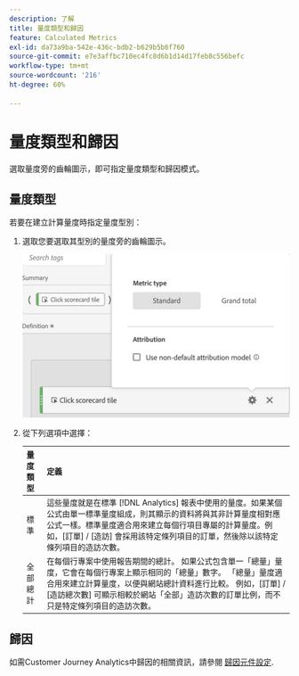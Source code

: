 ```yaml
---
description: 了解
title: 量度類型和歸因
feature: Calculated Metrics
exl-id: da73a9ba-542e-436c-bdb2-b629b5b6f760
source-git-commit: e7e3affbc710ec4fc8d6b1d14d17feb8c556befc
workflow-type: tm+mt
source-wordcount: '216'
ht-degree: 60%

---
```


# 量度類型和歸因

選取量度旁的齒輪圖示，即可指定量度類型和歸因模式。

## 量度類型

若要在建立計算量度時指定量度型別：

1. 選取您要選取其型別的量度旁的齒輪圖示。

   ![](assets/cm_type_alloc.png)

1. 從下列選項中選擇：

   | 量度類型 | 定義 |
   |---|---|
   | 標準 | 這些量度就是在標準 [!DNL Analytics] 報表中使用的量度。如果某個公式由單一標準量度組成，則其顯示的資料將與其非計算量度相對應公式一樣。標準量度適合用來建立每個行項目專屬的計算量度。例如，[訂單] / [造訪] 會採用該特定條列項目的訂單，然後除以該特定條列項目的造訪次數。 |
   | 全部總計 | 在每個行專案中使用報告期間的總計。 如果公式包含單一「總量」量度，它會在每個行專案上顯示相同的「總量」數字。 「總量」量度適合用來建立計算量度，以便與網站總計資料進行比較。 例如，[訂單] / [造訪總次數] 可顯示相較於網站「全部」造訪次數的訂單比例，而不只是特定條列項目的造訪次數。 |

## 歸因

如需Customer Journey Analytics中歸因的相關資訊，請參閱 [歸因元件設定](/help/data-views/component-settings/attribution.md).

